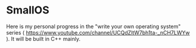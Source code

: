 # SmallOS

Here is my personal progress in the "write your own operating system" series ( https://www.youtube.com/channel/UCQdZltW7bh1ta-_nCH7LWYw ).
It will be built in C++ mainly.

